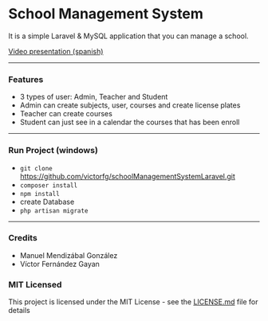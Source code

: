 # School Management System

It is a simple Laravel & MySQL application that you can manage a school.

[Video presentation (spanish)](http://vfernandez.me/uoc/video_laravel_gestion_escolar.mp4)

---

### Features
* 3 types of user: Admin, Teacher and Student
* Admin can create subjects, user, courses and create license plates
* Teacher can create courses
* Student can just see in a calendar the courses that has been enroll

---

### Run Project (windows)
* `git clone` https://github.com/victorfg/schoolManagementSystemLaravel.git
* `composer install`
* `npm install`
* create Database
* `php artisan migrate`

---

### Credits

* Manuel Mendizábal González
* Víctor Fernández Gayan

### MIT Licensed

This project is licensed under the MIT License - see the [LICENSE.md](LICENSE.md) file for details
